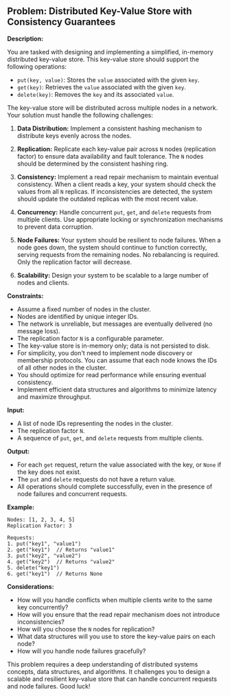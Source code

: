 ## Problem: Distributed Key-Value Store with Consistency Guarantees

**Description:**

You are tasked with designing and implementing a simplified, in-memory distributed key-value store. This key-value store should support the following operations:

*   `put(key, value)`: Stores the `value` associated with the given `key`.
*   `get(key)`: Retrieves the `value` associated with the given `key`.
*   `delete(key)`: Removes the `key` and its associated `value`.

The key-value store will be distributed across multiple nodes in a network. Your solution must handle the following challenges:

1.  **Data Distribution:** Implement a consistent hashing mechanism to distribute keys evenly across the nodes.

2.  **Replication:** Replicate each key-value pair across `N` nodes (replication factor) to ensure data availability and fault tolerance.  The `N` nodes should be determined by the consistent hashing ring.

3.  **Consistency:** Implement a read repair mechanism to maintain eventual consistency. When a client reads a key, your system should check the values from all `N` replicas. If inconsistencies are detected, the system should update the outdated replicas with the most recent value.

4.  **Concurrency:** Handle concurrent `put`, `get`, and `delete` requests from multiple clients. Use appropriate locking or synchronization mechanisms to prevent data corruption.

5.  **Node Failures:** Your system should be resilient to node failures. When a node goes down, the system should continue to function correctly, serving requests from the remaining nodes. No rebalancing is required. Only the replication factor will decrease.

6.  **Scalability:** Design your system to be scalable to a large number of nodes and clients.

**Constraints:**

*   Assume a fixed number of nodes in the cluster.
*   Nodes are identified by unique integer IDs.
*   The network is unreliable, but messages are eventually delivered (no message loss).
*   The replication factor `N` is a configurable parameter.
*   The key-value store is in-memory only; data is not persisted to disk.
*   For simplicity, you don't need to implement node discovery or membership protocols. You can assume that each node knows the IDs of all other nodes in the cluster.
*   You should optimize for read performance while ensuring eventual consistency.
*   Implement efficient data structures and algorithms to minimize latency and maximize throughput.

**Input:**

*   A list of node IDs representing the nodes in the cluster.
*   The replication factor `N`.
*   A sequence of `put`, `get`, and `delete` requests from multiple clients.

**Output:**

*   For each `get` request, return the value associated with the key, or `None` if the key does not exist.
*   The `put` and `delete` requests do not have a return value.
*   All operations should complete successfully, even in the presence of node failures and concurrent requests.

**Example:**

```
Nodes: [1, 2, 3, 4, 5]
Replication Factor: 3

Requests:
1. put("key1", "value1")
2. get("key1")  // Returns "value1"
3. put("key2", "value2")
4. get("key2")  // Returns "value2"
5. delete("key1")
6. get("key1")  // Returns None
```

**Considerations:**

*   How will you handle conflicts when multiple clients write to the same key concurrently?
*   How will you ensure that the read repair mechanism does not introduce inconsistencies?
*   How will you choose the `N` nodes for replication?
*   What data structures will you use to store the key-value pairs on each node?
*   How will you handle node failures gracefully?

This problem requires a deep understanding of distributed systems concepts, data structures, and algorithms. It challenges you to design a scalable and resilient key-value store that can handle concurrent requests and node failures. Good luck!
